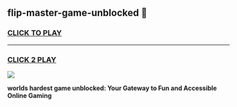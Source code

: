 
## flip-master-game-unblocked 👋
<h3>
<a href="https://premium.freeplayer.one?title=flip-master-game-unblocked&ref=14F">CLICK TO PLAY</a></h3>
<hr>

<h3>
<a href="https://premium.freeplayer.one?title=flip-master-game-unblocked&ref=14F">CLICK 2 PLAY</a>
  
</h3>

<a href="https://premium.freeplayer.one?title=flip-master-game-unblocked&ref=12F/"><img src="https://clearcache.store/games.png"></a>


**worlds hardest game unblocked: Your Gateway to Fun and Accessible Online Gaming**
